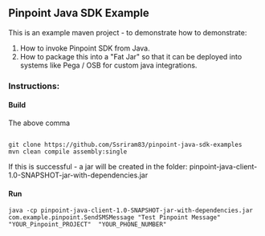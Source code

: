 ## Pinpoint Java SDK Example

This is an example maven project - to demonstrate how to demonstrate: 
1. How to invoke Pinpoint SDK from Java. 
2. How to package this into a "Fat Jar" so that it can be deployed into systems like Pega / OSB for custom java integrations. 

### Instructions:

#### Build

The above comma

```shell

git clone https://github.com/Ssriram83/pinpoint-java-sdk-examples
mvn clean compile assembly:single
```

If this is successful - a jar will be created in the folder: pinpoint-java-client-1.0-SNAPSHOT-jar-with-dependencies.jar

#### Run

```shell
java -cp pinpoint-java-client-1.0-SNAPSHOT-jar-with-dependencies.jar com.example.pinpoint.SendSMSMessage "Test Pinpoint Message" "YOUR_Pinpoint_PROJECT"  "YOUR_PHONE_NUMBER"

```

